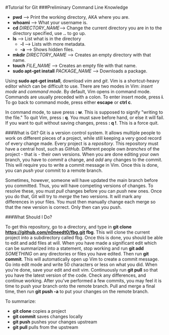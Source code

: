 #Tutorial for Git
###Preliminary Command Line Knowledge
+ **pwd** --> Print the working directory, AKA where you are.
+ **whoami** --> What your username is.
+ **cd** *DIRECTORY_NAME*--> Change the current directory you are in to the directory specified, use **..** to go up.
+ **ls** --> List what is in the directory <ul><li>**-l** --> Lists with more metadata.</li><li>**-a** --> Shows hidden files.</li></ul>
+ **mkdir** *DIRECTORY_NAME* --> Creates an empty directory with that name.
+ **touch** *FILE_NAME* --> Creates an empty file with that name.
+ **sudo apt-get install** *PACKAGE_NAME* --> Downloads a package.

Using **sudo apt-get install**, download *vim* and *git*. Vim is a shortcut-heavy editor which can be difficult to use. There are two modes in Vim: *insert mode* and *command mode*. By default, Vim opens in command mode. Commands are usually preceded with a colon. To enter insert mode, press **i**. To go back to command mode, press either **escape** or **ctrl c**.

In command mode, to save press **: w**. This is supposed to signify "writing to the file." To quit Vim, press **: q**. You must save before hand, or else it will fail. If you want to quit without saving changes, press **: q !**. This is a force quit.

###What is Git?
Git is a version control system. It allows multiple people to work on different pieces of a project, while still keeping a very good record of every change made. Every project is a *repository*. This repository must have a central host, such as *GitHub*. Different people own *branches* of the project - that is - their own versions. When you are done editing your own branch, you have to *commit* a change, and *add* any changes to the commit. This will require you to write a commit message in Vim. Once this is done, you can *push* your commit to a remote branch.

Sometimes, however, someone will have updated the main branch before you committed. Thus, you will have competing versions of changes. To resolve these, you must *pull* changes before you can *push* new ones. Once you do that, Git will try to *merge* the two versions. It will mark any differences in your files. You must then manually change each merge so that the new version is correct. Only then can you push.

###What Should I Do?

To get this repository, go to a directory, and type in **git clone https://github.com/n0needt0/fbg.git fbg**. This will clone the current project into a subdirectory called fbg. Once this is done, you should be able to edit and add files at will. When you have made a significant edit which can be summarized into a statement, stop working and run **git add** *SOMETHING* on any directories or files you have edited. Then run **git commit**. This will automatically open up Vim to create a commit message. Go into edit mode and write 50 characters or less on what you did. When you're done, save your edit and exit vim. Continuously run **git pull** so that you have the latest version of the code. Check any differences, and continue working. After you've performed a few commits, you may feel it is time to push your branch onto the remote branch. Pull and merge a final time, then run **git push -a** to put your changes on the remote branch.

To summarize:

+ **git clone** copies a project
+ **git commit** saves changes locally
+ **git push** pushes your changes upstream
+ **git pull** pulls from the upstream